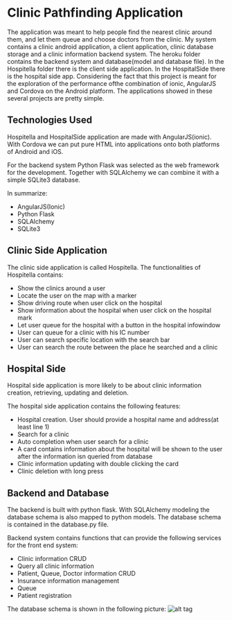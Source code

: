 # Clinic Pathfinding Application

The application was meant to help people find the nearest clinic around them, and let them queue and choose doctors from the clinic. My system contains a clinic android application, a client application, clinic database storage and a clinic information backend system. The heroku folder contains the backend system and database(model and database file). In the Hospitella folder there is the client side application. In the HospitalSide there is the hospital side app. Considering the fact that this project is meant for the exploration of the performance ofthe combination of ionic, AngularJS and Cordova on the Android platform. The applications showed in these several projects are pretty simple.

## Technologies Used

Hospitella and HospitalSide application are made with AngularJS(ionic). With Cordova we can put pure HTML into applications onto both platforms of Android and iOS. 

For the backend system Python Flask was selected as the web framework for the development. Together with SQLAlchemy we can combine it with a simple SQLite3 database. 

In summarize:
- AngularJS(Ionic)
- Python Flask
- SQLAlchemy
- SQLite3

## Clinic Side Application

The clinic side application is called Hospitella. The functionalities of Hospitella contains:
- Show the clinics around a user
- Locate the user on the map with a marker
- Show driving route when user click on the hospital
- Show information about the hospital when user click on the hospital mark
- Let user queue for the hospital with a button in the hospital infowindow
- User can queue for a clinic with his IC number
- User can search specific location with the search bar
- User can search the route between the place he searched and a clinic

## Hospital Side

Hospital side application is more likely to be about clinic information creation, retrieving, updating and deletion. 

The hospital side application contains the following features:
- Hospital creation. User should provide a hospital name and address(at least line 1)
- Search for a clinic
- Auto completion when user search for a clinic
- A card contains information about the hospital will be shown to the user after the information isn queried from database
- Clinic information updating with double clicking the card
- Clinic deletion with long press

## Backend and Database

The backend is built with python flask. With SQLAlchemy modeling the database schema is also mapped to python models. 
The database schema is contained in the database.py file. 

Backend system contains functions that can provide the following services for the front end system:
- Clinic information CRUD
- Query all clinic information
- Patient, Queue, Doctor information CRUD
- Insurance information management
- Queue
- Patient registration

The database schema is shown in the following picture:
![alt tag](https://github.com/andyafter/Doc-Here/master/i.pic)
